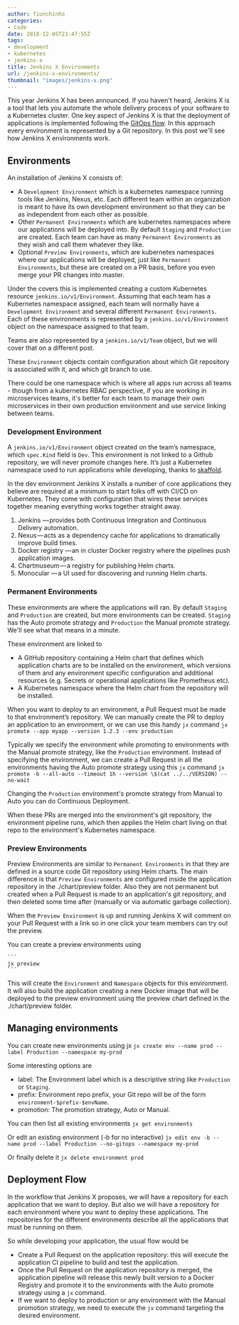 ```yaml
---
author: fiunchinho
categories:
- Code
date: 2018-12-05T23:47:55Z
tags:
- development
- kubernetes
- jenkins-x
title: Jenkins X Environments
url: /jenkins-x-environments/
thumbnail: "images/jenkins-x.png"
---
```


This year Jenkins X has been announced. If you haven't heard, Jenkins X is a tool that lets you automate the whole delivery process of your software to a Kubernetes cluster.
One key aspect of Jenkins X is that the deployment of applications is implemented following the [GitOps flow](https://www.weave.works/blog/what-is-gitops-really).
In this approach every environment is represented by a Git repository. In this post we'll see how Jenkins X environments work. 

<!--more-->

## Environments
An installation of Jenkins X consists of:
* A `Development Environment` which is a kubernetes namespace running tools like Jenkins, Nexus, etc. Each different team within an organization is meant to have its own development environment so that they can be as independent from each other as possible.
* Other `Permanent Environments` which are kubernetes namespaces where our applications will be deployed into. By default `Staging` and `Production` are created. Each team can have as many `Permanent Environments` as they wish and call them whatever they like.
* Optional `Preview Environments`, which are kubernetes namespaces where our applications will be deployed, just like `Permanent Environments`, but these are created on a PR basis, before you even merge your PR changes into master.

Under the covers this is implemented creating a custom Kubernetes resource `jenkins.io/v1/Environment`. 
Assuming that each team has a Kubernetes namespace assigned, each team will normally have a `Development Environment` and several different `Permanent Environments`. 
Each of these environments is represented by a `jenkins.io/v1/Environment` object on the namespace assigned to that team.
 
Teams are also represented by a `jenkins.io/v1/Team` object, but we will cover that on a different post.

These `Environment` objects contain configuration about which Git repository is associated with it, and which git branch to use.

There could be one namespace which is where all apps run across all teams - though from a kubernetes RBAC perspective, if you are working in microservices teams, it's better for each team to manage their own microservices in their own production environment and use service linking between teams.

### Development Environment
A `jenkins.io/v1/Environment` object created on the team’s namespace, which `spec.Kind` field is `Dev`. 
This environment is not linked to a Github repository, we will never promote changes here. 
It’s just a Kubernetes namespace used to run applications while developing, thanks to [skaffold](https://github.com/GoogleContainerTools/skaffold).

In the dev environment Jenkins X installs a number of core applications they believe are required at a minimum to start folks off with CI/CD on Kubernetes. They come with configuration that wires these services together meaning everything works together straight away.

1. Jenkins — provides both Continuous Integration and Continuous Delivery automation.
2. Nexus — acts as a dependency cache for applications to dramatically improve build times.
3. Docker registry — an in cluster Docker registry where the pipelines push application images.
4. Chartmuseum — a registry for publishing Helm charts.
5. Monocular — a UI used for discovering and running Helm charts.

### Permanent Environments
These environments are where the applications will ran. By default `Staging` and `Production` are created, but more environments can be created. `Staging` has the Auto promote strategy and `Production` the Manual promote strategy. We'll see what that means in a minute. 

These environment are linked to

* A GitHub repository containing a Helm chart that defines which application charts are to be installed on the environment, which versions of them and any environment specific configuration and additional resources (e.g. Secrets or operational applications like Prometheus etc). 
* A Kubernetes namespace where the Helm chart from the repository will be installed.

When you want to deploy to an environment, a Pull Request must be made to that environment’s repository. 
We can manually create the PR to deploy an application to an environment, or we can use this handy `jx` command 
    ```
    jx promote --app myapp --version 1.2.3 --env production
    ```

Typically we specify the environment while promoting to environments with the Manual promote strategy, like the `Production` environment.
Instead of specifying the environment, we can create a Pull Request in all the environments having the Auto promote strategy using this `jx` command
    ```
    jx promote -b --all-auto --timeout 1h --version \$(cat ../../VERSION) --no-wait
    ```

Changing the `Production` environment's promote strategy from Manual to Auto you can do Continuous Deployment.
 
When these PRs are merged into the environment's git repository, the environment pipeline runs, which then applies the Helm chart living on that repo to the environment's Kubernetes namespace.

### Preview Environments
Preview Environments are similar to `Permanent Environments` in that they are defined in a source code Git repository using Helm charts.
The main difference is that `Preview Environments` are configured inside the application repository in the ./chart/preview folder.
Also they are not permanent but created when a Pull Request is made to an application's git repository, and then deleted some time after (manually or via automatic garbage collection). 

When the `Preview Environment` is up and running Jenkins X will comment on your Pull Request with a link so in one click your team members can try out the preview. 

You can create a preview environments using

    ```
    jx preview
    ```

This will create the `Environment` and `Namespace` objects for this environment. 
It will also build the application creating a new Docker image that will be deployed to the preview environment using the preview chart defined in the ./chart/preview folder.

## Managing environments
You can create new environments using jx
    ```
    jx create env --name prod --label Production --namespace my-prod
    ```

Some interesting options are

* label: The Environment label which is a descriptive string like `Production` or `Staging`.
* prefix: Environment repo prefix, your Git repo will be of the form `environment-$prefix-$envName`.
* promotion: The promotion strategy, Auto or Manual.

You can then list all existing environments
    ```
    jx get environments
    ```

Or edit an existing environment (-b for no interactive)
    ```
    jx edit env -b --name prod --label Production --no-gitops --namespace my-prod
    ```

Or finally delete it
    ```
    jx delete environment prod
    ```


## Deployment Flow 
In the workflow that Jenkins X proposes, we will have a repository for each application that we want to deploy. 
But also we will have a repository for each environment where you want to deploy these applications.
The repositories for the different environments describe all the applications that must be running on them. 

So while developing your application, the usual flow would be

* Create a Pull Request on the application repository: this will execute the application CI pipeline to build and test the application.
* Once the Pull Request on the application repository is merged, the application pipeline will release this newly built version to a Docker Registry and promote it to the environments with the Auto promote strategy using a `jx` command.
* If we want to deploy to production or any environment with the Manual promotion strategy, we need to execute the `jx` command targeting the desired environment.